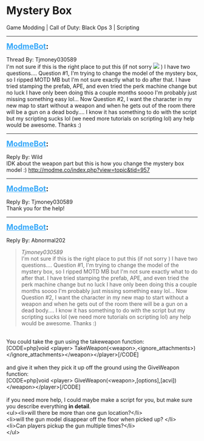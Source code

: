 # Mystery Box
Game Modding | Call of Duty: Black Ops 3 | Scripting

---
<strong style="font-size: 1.4em;"><span style="text-decoration: underline;text-decoration-color: #34a7f9;"><span style="color:#34a7f9;">ModmeBot</span></span>:</strong>

<p>Thread By: Tjmoney030589<br />I&#39;m not sure if this is the right place to put this (if not sorry <img style="max-width: 500px;" src="http://modme.co/emoticons/trollface.png"> ) I have two questions.... Question #1, I&#39;m trying to change the model of the mystery box, so I ripped MOTD MB but I&#39;m not sure exactly what to do after that. I have tried stamping the prefab, APE, and even tried the perk machine change but no luck I have only been doing this a couple months soooo I&#39;m probably just missing something easy lol... Now Question #2, I want the character in my new map to start without a weapon and when he gets out of the room there will be a gun on a dead body.... I know it has something to do with the script but my scripting sucks lol (we need more tutorials on scripting lol) any help would be awesome. Thanks :)</p>

---
<strong style="font-size: 1.4em;"><span style="text-decoration: underline;text-decoration-color: #34a7f9;"><span style="color:#34a7f9;">ModmeBot</span></span>:</strong>

<p>Reply By: Wild<br />IDK about the weapon part but this is how you change the mystery box model :) <a href="http://modme.co/index.php?view=topic&tid=957">http://modme.co/index.php?view=topic&amp;tid=957</a></p>

---
<strong style="font-size: 1.4em;"><span style="text-decoration: underline;text-decoration-color: #34a7f9;"><span style="color:#34a7f9;">ModmeBot</span></span>:</strong>

<p>Reply By: Tjmoney030589<br />Thank you for the help!</p>

---
<strong style="font-size: 1.4em;"><span style="text-decoration: underline;text-decoration-color: #34a7f9;"><span style="color:#34a7f9;">ModmeBot</span></span>:</strong>

<p>Reply By: Abnormal202<br /><blockquote><em>Tjmoney030589</em><br />I&#39;m not sure if this is the right place to put this (if not sorry  ) I have two questions.... Question #1, I&#39;m trying to change the model of the mystery box, so I ripped MOTD MB but I&#39;m not sure exactly what to do after that. I have tried stamping the prefab, APE, and even tried the perk machine change but no luck I have only been doing this a couple months soooo I&#39;m probably just missing something easy lol... Now Question #2, I want the character in my new map to start without a weapon and when he gets out of the room there will be a gun on a dead body.... I know it has something to do with the script but my scripting sucks lol (we need more tutorials on scripting lol) any help would be awesome. Thanks :) </blockquote><br /> You could take the gun using the takeweapon function:<br />[CODE=php]void &lt;player&gt; TakeWeapon(&lt;weapon&gt;,&lt;ignore_attachments&gt;)&lt;/ignore_attachments&gt;&lt;/weapon&gt;&lt;/player&gt;[/CODE]<br /> <br />and give it when they pick it up off the ground using the GiveWeapon function:<br />[CODE=php]void &lt;player&gt; GiveWeapon(&lt;weapon&gt;,[options],[acvi])&lt;/weapon&gt;&lt;/player&gt;[/CODE]<br /> <br />if you need more help, I could maybe make a script for you, but make sure you describe everything <strong>in detail</strong>.<br />&lt;ul&gt;&lt;li&gt;will there be more than one gun location?&lt;/li&gt;<br />&lt;li&gt;will the gun model disappear off the floor when picked up? &lt;/li&gt;<br />&lt;li&gt;Can players pickup the gun multiple times?&lt;/li&gt;<br />&lt;/ul&gt;</p>
